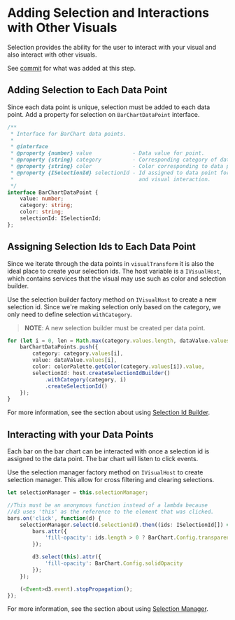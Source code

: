 # Adding Selection and Interactions with Other Visuals
Selection provides the ability for the user to interact with your visual and also interact with other visuals.

See [commit](https://github.com/Microsoft/PowerBI-visuals-sampleBarChart/commit/b765940e9b9a14b3360cded30b329224ab572475) for what was added at this step.

## Adding Selection to Each Data Point
Since each data point is unique, selection must be added to each data point. Add a property for selection on `BarChartDataPoint` interface.

```typescript
/**
 * Interface for BarChart data points.
 *
 * @interface
 * @property {number} value             - Data value for point.
 * @property {string} category          - Corresponding category of data value.
 * @property {string} color             - Color corresponding to data point.
 * @property {ISelectionId} selectionId - Id assigned to data point for cross filtering
 *                                        and visual interaction.
 */
interface BarChartDataPoint {
    value: number;
    category: string;
    color: string;
    selectionId: ISelectionId;
};
```

## Assigning Selection Ids to Each Data Point
Since we iterate through the data points in `visualTransform` it is also the ideal place to create your selection ids.
The host variable is a `IVisualHost`, which contains services that the visual may use such as color and selection builder.

Use the selection builder factory method on `IVisualHost` to create a new selection id.
Since we're making selection only based on the category, we only need to define selection `withCategory`.

> **NOTE**: A new selection builder must be created per data point.

```typescript
for (let i = 0, len = Math.max(category.values.length, dataValue.values.length); i < len; i++) {
    barChartDataPoints.push({
        category: category.values[i],
        value: dataValue.values[i],
        color: colorPalette.getColor(category.values[i]).value,
        selectionId: host.createSelectionIdBuilder()
            .withCategory(category, i)
            .createSelectionId()
    });
}
```

For more information, see the section about using [Selection Id Builder](../Visual/Selection.md#creating-selection-ids-selectionidbuilder).

## Interacting with your Data Points
Each bar on the bar chart can be interacted with once a selection id is assigned to the data point.
The bar chart will listen to click events.

Use the selection manager factory method on `IVisualHost` to create selection manager. This allow for cross filtering and clearing selections.

```typescript
let selectionManager = this.selectionManager;

//This must be an anonymous function instead of a lambda because
//d3 uses 'this' as the reference to the element that was clicked.
bars.on('click', function(d) {
    selectionManager.select(d.selectionId).then((ids: ISelectionId[]) => {
        bars.attr({
            'fill-opacity': ids.length > 0 ? BarChart.Config.transparentOpacity : BarChart.Config.solidOpacity
        });

        d3.select(this).attr({
            'fill-opacity': BarChart.Config.solidOpacity
        });
    });

    (<Event>d3.event).stopPropagation();
});
```

For more information, see the section about using [Selection Manager](../Visual/Selection.md#managing-selection-selectionmanager).

